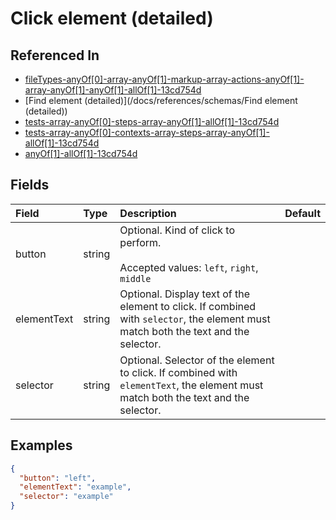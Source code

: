 
# Click element (detailed)



## Referenced In

- [fileTypes-anyOf[0]-array-anyOf[1]-markup-array-actions-anyOf[1]-array-anyOf[1]-anyOf[1]-allOf[1]-13cd754d](/docs/references/schemas/filetypes-anyof-0--array-anyof-1--markup-array-actions-anyof-1--array-anyof-1--anyof-1--allof-1--13cd754d)
- [Find element (detailed)](/docs/references/schemas/Find element (detailed))
- [tests-array-anyOf[0]-steps-array-anyOf[1]-allOf[1]-13cd754d](/docs/references/schemas/tests-array-anyof-0--steps-array-anyof-1--allof-1--13cd754d)
- [tests-array-anyOf[0]-contexts-array-steps-array-anyOf[1]-allOf[1]-13cd754d](/docs/references/schemas/tests-array-anyof-0--contexts-array-steps-array-anyof-1--allof-1--13cd754d)
- [anyOf[1]-allOf[1]-13cd754d](/docs/references/schemas/anyof-1--allof-1--13cd754d)

## Fields

Field | Type | Description | Default
:-- | :-- | :-- | :--
button | string | Optional. Kind of click to perform.<br/><br/>Accepted values: `left`, `right`, `middle` | 
elementText | string | Optional. Display text of the element to click. If combined with `selector`, the element must match both the text and the selector. | 
selector | string | Optional. Selector of the element to click. If combined with `elementText`, the element must match both the text and the selector. | 

## Examples

```json
{
  "button": "left",
  "elementText": "example",
  "selector": "example"
}
```
